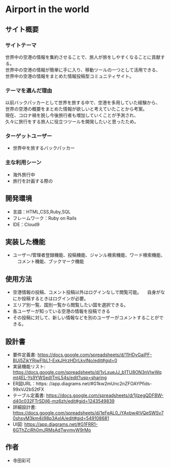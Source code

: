 # Airport in the world

## サイト概要

### サイトテーマ
世界中の空港の情報を集約させることで、旅人が旅をしやすくなることに貢献する。<br>
世界中の空港の情報が簡単に手に入り、移動ツールの一つとして活用できる、<br>
世界中の空港の情報をまとめた情報投稿型コミュニティサイト。<br>


### テーマを選んだ理由
以前バックパッカーとして世界を旅する中で、空港を多用していた経験から、<br>
世界の空港の概要をまとめた情報が欲しいと考えていたことから考案。<br>
現在、コロナ禍を脱し今後旅行者も増加していくことが予測され、<br>
久々に旅行をする旅人に役立つツールを開発したいと思ったため。


### ターゲットユーザー
* 世界中を旅するバックパッカー

### 主な利用シーン
* 海外旅行中
* 旅行を計画する際の


## 開発環境
* 言語：HTML,CSS,Ruby,SQL
* フレームワーク：Ruby on Rails
* IDE：Cloud9

## 実装した機能
* ユーザー/管理者登録機能、投稿機能、ジャンル検索機能、ワード検索機能、
　コメント機能、ブックマーク機能

## 使用方法
* 空港情報の投稿、コメント投稿以外はログインなしで閲覧可能。
　自身がなにか投稿するときはログインが必要。
* エリア別一覧、国別一覧から閲覧したい国を選択できる。
* 各ユーザーが知っている空港の情報を投稿できる
* その投稿に対して、新しい情報などを別のユーザーがコメントすることができる。

## 設計書
* 要件定義書: https://docs.google.com/spreadsheets/d/11HDyGaiPF-BUj5ZjkYRjwFIbL1-ExkJHrzHDrLkvlNo/edit#gid=0
* 実装機能リスト: https://docs.google.com/spreadsheets/d/1vLxueJJ_b1TU8ON3nVlwWqmt4EL-Ys9YWSedITmL54s/edit?usp=sharing
* ER図URL：https: //app.diagrams.net/#G1kw2mUnc2nZFOAYPfids-99xVJ2bS2tFX
* テーブル定義書: https://docs.google.com/spreadsheets/d/1jlzegQDFBW-d40c032FTrSDjI6-mz6zh/edit#gid=1243549839
* 詳細設計書: https://docs.google.com/spreadsheets/d/1eFeAL0_iYAxbw4tVQeSWSv70shsyM3km4ii98p3AxIA/edit#gid=549108681
* UI図: https://app.diagrams.net/#G1FRR1-6GThZciRh0mJRMsAdTwymyW9rMo

## 作者
* 寺田彩可

